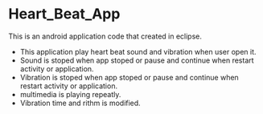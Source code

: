 # Heart_Beat_App
 This is an android application code that created in eclipse.
 - This application play heart beat sound and vibration when user open it.
 - Sound is stoped when app stoped or pause and continue when restart activity or application.
 - Vibration is stoped when app stoped or pause and continue when restart activity or application.
 - multimedia is playing repeatly.
 - Vibration time and rithm is modified.

